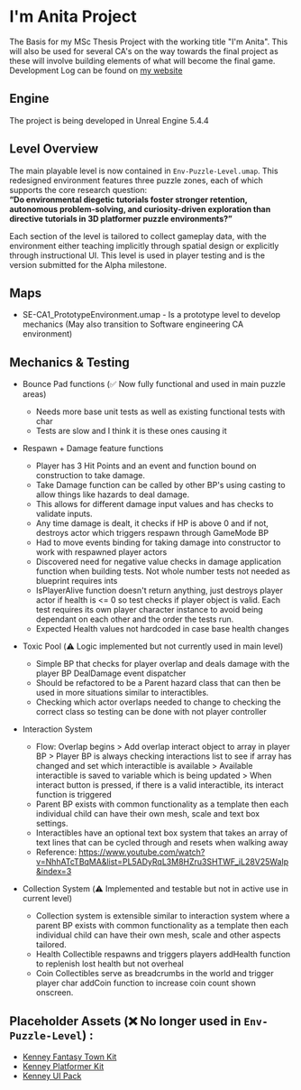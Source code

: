 # I'm Anita Project

The Basis for my MSc Thesis Project with the working title "I'm Anita". This will also be used for several CA's on the way towards the final project as these will involve building elements of what will become the final game. Development Log can be found on [my website](https://itsalank.com/blogs/msc-game-dev-final-project-log)

## Engine
The project is being developed in Unreal Engine 5.4.4

## Level Overview

The main playable level is now contained in `Env-Puzzle-Level.umap`. This redesigned environment features three puzzle zones, each of which supports the core research question:  
**“Do environmental diegetic tutorials foster stronger retention, autonomous problem-solving, and curiosity-driven exploration than directive tutorials in 3D platformer puzzle environments?”**

Each section of the level is tailored to collect gameplay data, with the environment either teaching implicitly through spatial design or explicitly through instructional UI. This level is used in player testing and is the version submitted for the Alpha milestone.

## Maps

- SE-CA1_PrototypeEnvironment.umap - Is a prototype level to develop mechanics (May also transition to Software engineering CA environment)

## Mechanics & Testing

- Bounce Pad functions (✅ Now fully functional and used in main puzzle areas)  
	- Needs more base unit tests as well as existing functional tests with char  
	- Tests are slow and I think it is these ones causing it  

- Respawn + Damage feature functions  
	- Player has 3 Hit Points and an event and function bound on construction to take damage.  
	- Take Damage function can be called by other BP's using casting to allow things like hazards to deal damage.  
	- This allows for different damage input values and has checks to validate inputs.  
	- Any time damage is dealt, it checks if HP is above 0 and if not, destroys actor which triggers respawn through GameMode BP  
	- Had to move events binding for taking damage into constructor to work with respawned player actors  
	- Discovered need for negative value checks in damage application function when building tests. Not whole number tests not needed as blueprint requires ints  
	- IsPlayerAlive function doesn't return anything, just destroys player actor if health is <= 0 so test checks if player object is valid. Each test requires its own player character instance to avoid being dependant on each other and the order the tests run.  
	- Expected Health values not hardcoded in case base health changes  

- Toxic Pool (⚠️ Logic implemented but not currently used in main level)  
	- Simple BP that checks for player overlap and deals damage with the player BP DealDamage event dispatcher  
	- Should be refactored to be a Parent hazard class that can then be used in more situations similar to interactibles.  
	- Checking which actor overlaps needed to change to checking the correct class so testing can be done with not player controller  

- Interaction System  
	- Flow: Overlap begins > Add overlap interact object to array in player BP > Player BP is always checking interactions list to see if array has changed and set which interactible is available > Available interactible is saved to variable which is being updated > When interact button is pressed, if there is a valid interactible, its interact function is triggered  
	- Parent BP exists with common functionality as a template then each individual child can have their own mesh, scale and text box settings.  
	- Interactibles have an optional text box system that takes an array of text lines that can be cycled through and resets when walking away  
	- Reference: https://www.youtube.com/watch?v=NhhATcTBqMA&list=PL5ADyRqL3M8HZru3SHTWF_iL28V25WaIp&index=3  

- Collection System (⚠️ Implemented and testable but not in active use in current level)  
	- Collection system is extensible similar to interaction system where a parent BP exists with common functionality as a template then each individual child can have their own mesh, scale and other aspects tailored.  
	- Health Collectible respawns and triggers players addHealth function to replenish lost health but not overheal  
	- Coin Collectibles serve as breadcrumbs in the world and trigger player char addCoin function to increase coin count shown onscreen.  

## Placeholder Assets (❌ No longer used in `Env-Puzzle-Level`) :
- [Kenney Fantasy Town Kit](https://kenney.nl/assets/fantasy-town-kit)  
- [Kenney Platformer Kit](https://kenney.nl/assets/platformer-kit)  
- [Kenney UI Pack](https://kenney.nl/assets/ui-pack-adventure)
